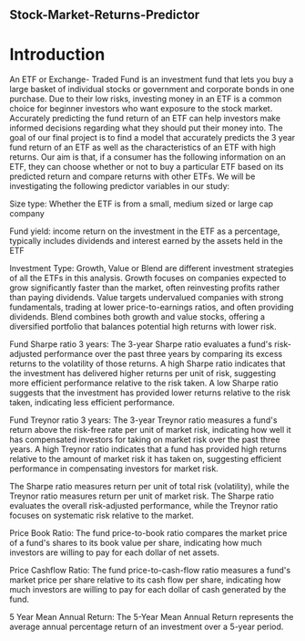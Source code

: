 ## Stock-Market-Returns-Predictor
# Introduction

An ETF or Exchange- Traded Fund is an investment fund that lets you buy
a large basket of individual stocks or government and corporate bonds in
one purchase. Due to their low risks, investing money in an ETF is a
common choice for beginner investors who want exposure to the stock
market. Accurately predicting the fund return of an ETF can help
investors make informed decisions regarding what they should put their
money into. The goal of our final project is to find a model that
accurately predicts the 3 year fund return of an ETF as well as the
characteristics of an ETF with high returns. Our aim is that, if a
consumer has the following information on an ETF, they can choose
whether or not to buy a particular ETF based on its predicted return and
compare returns with other ETFs. We will be investigating the following
predictor variables in our study:

Size type: Whether the ETF is from a small, medium sized or large cap
company

Fund yield: income return on the investment in the ETF as a percentage,
typically includes dividends and interest earned by the assets held in
the ETF

Investment Type: Growth, Value or Blend are different investment
strategies of all the ETFs in this analysis. Growth focuses on companies
expected to grow significantly faster than the market, often reinvesting
profits rather than paying dividends. Value targets undervalued
companies with strong fundamentals, trading at lower price-to-earnings
ratios, and often providing dividends. Blend combines both growth and
value stocks, offering a diversified portfolio that balances potential
high returns with lower risk.

Fund Sharpe ratio 3 years: The 3-year Sharpe ratio evaluates a fund's
risk-adjusted performance over the past three years by comparing its
excess returns to the volatility of those returns. A high Sharpe ratio
indicates that the investment has delivered higher returns per unit of
risk, suggesting more efficient performance relative to the risk taken.
A low Sharpe ratio suggests that the investment has provided lower
returns relative to the risk taken, indicating less efficient
performance.

Fund Treynor ratio 3 years: The 3-year Treynor ratio measures a fund's
return above the risk-free rate per unit of market risk, indicating how
well it has compensated investors for taking on market risk over the
past three years. A high Treynor ratio indicates that a fund has
provided high returns relative to the amount of market risk it has taken
on, suggesting efficient performance in compensating investors for
market risk.

The Sharpe ratio measures return per unit of total risk (volatility),
while the Treynor ratio measures return per unit of market risk. The
Sharpe ratio evaluates the overall risk-adjusted performance, while the
Treynor ratio focuses on systematic risk relative to the market.

Price Book Ratio: The fund price-to-book ratio compares the market price
of a fund's shares to its book value per share, indicating how much
investors are willing to pay for each dollar of net assets.

Price Cashflow Ratio: The fund price-to-cash-flow ratio measures a
fund's market price per share relative to its cash flow per share,
indicating how much investors are willing to pay for each dollar of cash
generated by the fund.

5 Year Mean Annual Return: The 5-Year Mean Annual Return represents the
average annual percentage return of an investment over a 5-year period.
